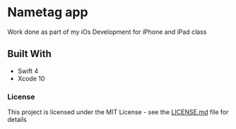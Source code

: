 # Nametag app

Work done as part of my iOs Development for iPhone and iPad class


## Built With

* Swift 4 
* Xcode 10


### License

This project is licensed under the MIT License - see the [LICENSE.md](LICENSE.md) file for details

